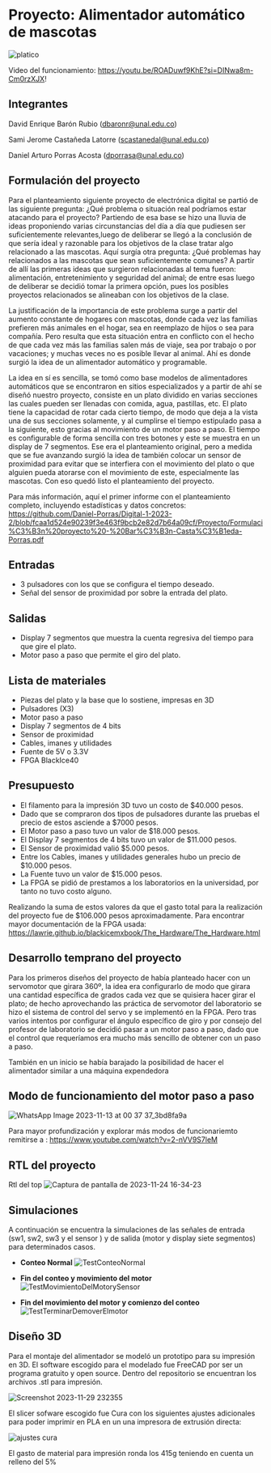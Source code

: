 # Proyecto: Alimentador automático de mascotas
![platico](https://github.com/Daniel-Porras/Digital-1-2023-2/assets/142681600/486ad5eb-55fa-4fd7-8b41-cd6a3bc60194)


Video del funcionamiento:  https://youtu.be/ROADuwf9KhE?si=DINwa8m-Cm0rzXJX!

## Integrantes
David Enrique Barón Rubio (dbaronr@unal.edu.co)

Sami Jerome Castañeda Latorre (scastanedal@unal.edu.co)

Daniel Arturo Porras Acosta (dporrasa@unal.edu.co)

## Formulación del proyecto
Para el planteamiento siguiente proyecto de electrónica digital se partió de las siguiente pregunta: ¿Qué problema o situación real podríamos estar atacando para el proyecto? Partiendo de esa base se hizo una lluvia de ideas proponiendo varias circunstancias del día a día que pudiesen ser suficientemente relevantes,luego de deliberar se llegó a la conclusión de que sería ideal y razonable para los objetivos de la clase tratar algo relacionado a las mascotas. Aquí surgía otra pregunta: ¿Qué problemas hay relacionados a las mascotas que sean suficientemente comunes? A partir de allí las primeras ideas que surgieron relacionadas al tema fueron: alimentación, entretenimiento y seguridad del animal; de entre esas luego de deliberar se decidió tomar la primera opción, pues los posibles proyectos relacionados se alineaban con los objetivos de la clase.

La justificación de la importancia de este problema surge a partir del aumento constante de hogares con mascotas, donde cada vez las familias prefieren más animales en el hogar, sea en reemplazo de hijos o sea para compañía. Pero resulta que esta situación entra en conflicto con el hecho de que cada vez más las familias salen más de viaje, sea por trabajo o por vacaciones; y muchas veces no es posible llevar al animal. Ahí es donde surgió la idea de un alimentador automático y programable.

La idea en sí es sencilla, se tomó como base modelos de alimentadores automáticos que se encontraron en sitios especializados y a partir de ahí se diseñó nuestro proyecto, consiste en un plato dividido en varias secciones las cuales pueden ser llenadas con comida, agua, pastillas, etc. El plato tiene la capacidad de rotar cada cierto tiempo, de modo que deja a la vista una de sus secciones solamente, y al cumplirse el tiempo estipulado pasa a la siguiente, esto gracias al movimiento de un motor paso a paso. El tiempo es configurable de forma sencilla con tres botones y este se muestra en un display de 7 segmentos. Ese era el planteamiento original, pero a medida que se fue avanzando surgió la idea de también colocar un sensor de proximidad para evitar que se interfiera con el movimiento del plato o que alguien pueda atorarse con el movimiento de este, especialmente las mascotas. Con eso quedó listo el planteamiento del proyecto.

Para más información, aquí el primer informe con el planteamiento completo, incluyendo estadísticas y datos concretos: https://github.com/Daniel-Porras/Digital-1-2023-2/blob/fcaa1d524e90239f3e463f9bcb2e82d7b64a09cf/Proyecto/Formulaci%C3%B3n%20proyecto%20-%20Bar%C3%B3n-Casta%C3%B1eda-Porras.pdf

## Entradas

- 3 pulsadores con los que se configura el tiempo deseado.
- Señal del sensor de proximidad por sobre la entrada del plato.

## Salidas

- Display 7 segmentos que muestra la cuenta regresiva del tiempo para que gire el plato.
- Motor paso a paso que permite el giro del plato.


## Lista de materiales

- Piezas del plato y la base que lo sostiene, impresas en 3D
- Pulsadores (X3)
- Motor paso a paso
- Display 7 segmentos de 4 bits
- Sensor de proximidad
- Cables, imanes y utilidades
- Fuente de 5V o 3.3V
- FPGA BlackIce40

## Presupuesto

- El filamento para la impresión 3D tuvo un costo de $40.000 pesos.
- Dado que se compraron dos tipos de pulsadores durante las pruebas el precio de estos asciende a $7000 pesos.
- El Motor paso a paso tuvo un valor de $18.000 pesos.
- El Display 7 segmentos de 4 bits tuvo un valor de $11.000 pesos.
- El Sensor de proximidad valió $5.000 pesos.
- Entre los Cables, imanes y utilidades generales hubo un precio de $10.000 pesos.
- La Fuente tuvo un valor de $15.000 pesos.
- La FPGA se pidió de prestamos a los laboratorios en la universidad, por tanto no tuvo costo alguno.

Realizando la suma de estos valores da que el gasto total para la realización del proyecto fue de $106.000 pesos aproximadamente.
Para encontrar mayor documentación de la FPGA usada: https://lawrie.github.io/blackicemxbook/The_Hardware/The_Hardware.html

## Desarrollo temprano del proyecto 

Para los primeros diseños del proyecto de había planteado hacer con un servomotor que girara 360º, la idea era configurarlo de modo que girara una cantidad específica de grados cada vez que se quisiera hacer girar el plato; de hecho aprovechando las práctica de servomotor del laboratorio se hizo el sistema de control del servo y se implementó en la FPGA. Pero tras varios intentos por configurar el ángulo específico de giro y por consejo del profesor de laboratorio se decidió pasar a un motor paso a paso, dado que el control que requeríamos era mucho más sencillo de obtener con un paso a paso.

También en un inicio se había barajado la posibilidad de hacer el alimentador similar a una máquina expendedora 

## Modo de funcionamiento del motor paso a paso

![WhatsApp Image 2023-11-13 at 00 37 37_3bd8fa9a](https://github.com/Daniel-Porras/Digital-1-2023-2/assets/142681600/ec41e3cc-f7ec-4acf-bf76-b84391e21c73)

Para mayor profundización y explorar más modos de funcionariemto remitirse a : https://www.youtube.com/watch?v=2-nVV9S7leM 


## RTL del proyecto
Rtl del top
![Captura de pantalla de 2023-11-24 16-34-23](https://github.com/Daniel-Porras/Digital-1-2023-2/assets/73449036/b8d65cd0-d815-4c5e-ae49-960ae5e1b13d)


## Simulaciones
A continuación se encuentra la simulaciones de las señales de entrada (sw1, sw2, sw3 y el sensor ) y de salida (motor y display siete segmentos) para determinados casos.
* **Conteo Normal**
  ![TestConteoNormal](https://github.com/Daniel-Porras/Digital-1-2023-2/assets/73449036/74b7ff07-844c-4f8f-a545-a579fa70c558)

* **Fin del conteo y movimiento del motor**
![TestMovimientoDelMotorySensor](https://github.com/Daniel-Porras/Digital-1-2023-2/assets/73449036/2eb90b18-df8c-4b3e-8f3d-9f6d39998e59)

* **Fin del movimiento del motor y comienzo del conteo**
![TestTerminarDemoverElmotor](https://github.com/Daniel-Porras/Digital-1-2023-2/assets/73449036/2d21e106-714e-4980-8397-1ea7aab4182c)

## Diseño 3D
Para el montaje del alimentador se modeló un prototipo para su impresión en 3D. El software escogido para el modelado fue FreeCAD por ser un programa gratuito y open source. Dentro del repositorio se encuentran los archivos .stl para impresión.

![Screenshot 2023-11-29 232355](https://github.com/Daniel-Porras/Digital-1-2023-2/assets/142681600/92fa573d-dd95-4670-a1cd-68aa36a34121)

El slicer sofware escogido fue Cura con los siguientes ajustes adicionales para poder imprimir en PLA en un una impresora de extrusión directa:

![ajustes cura](https://github.com/Daniel-Porras/Digital-1-2023-2/assets/142681600/134a5c47-4f32-4540-9e9d-c44fffd422ef)

El gasto de material para impresión ronda los 415g teniendo en cuenta un relleno del 5%

